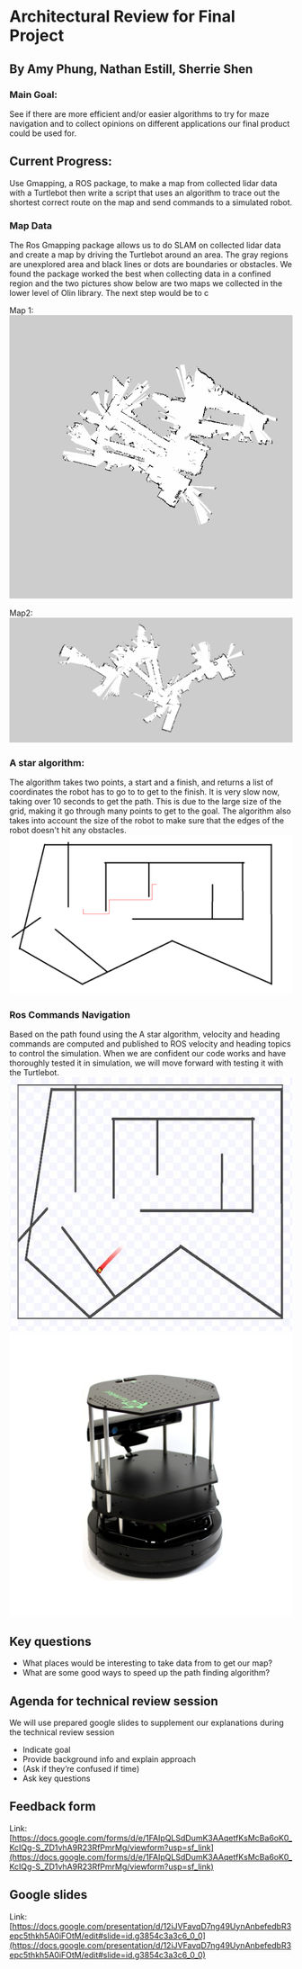 # Architectural Review for Final Project
## By Amy Phung, Nathan Estill, Sherrie Shen
### Main Goal:
See if there are more efficient and/or easier algorithms to try for maze navigation and to collect opinions on different applications our final product could be used for.

## Current Progress:
Use Gmapping, a ROS package, to make a map from collected lidar data with a Turtlebot then write a script that uses an algorithm to trace out the shortest correct route on the map and send commands to a simulated robot.

### Map Data
The Ros Gmapping package allows us to do SLAM on collected lidar data and create a map by driving the Turtlebot around an area. The gray regions are unexplored area and black lines or dots are boundaries or obstacles. We found the package worked the best when collecting data in a confined region and the two pictures show below are two maps we collected in the lower level of Olin library. The next step would be to c

Map 1:
![Library Map1](library_lower.png)

Map2:
![Library Map2](library_lower_day2.png)
### A star algorithm:
The algorithm takes two points, a start and a finish, and returns a list of coordinates the robot has to go to to get to the finish. It is very slow now, taking over 10 seconds to get the path. This is due to the large size of the grid, making it go through many points to get to the goal. The algorithm also takes into account the size of the robot to make sure that the edges of the robot doesn't hit any obstacles.
![Visualization of A* Working](solution.png)

### Ros Commands Navigation
Based on the path found using the A star algorithm, velocity and heading commands
are computed and published to ROS velocity and heading topics to control the
simulation. When we are confident our code works and have thoroughly tested it
in simulation, we will move forward with testing it with the Turtlebot.
![Path of Simulated Robot in Test Map](MapTrace.JPG)
![Picture of TurtleBot](TurtleBot.png)

## Key questions
+ What places would be interesting to take data from to get our map?
+ What are some good ways to speed up the path finding algorithm?

## Agenda for technical review session
We will use prepared google slides to supplement our explanations during the technical review session
+ Indicate goal
+ Provide background info and explain approach
+ (Ask if they’re confused if time)
+ Ask key questions
## Feedback form
Link: [https://docs.google.com/forms/d/e/1FAIpQLSdDumK3AAqetfKsMcBa6oK0_KcIQg-S_ZD1vhA9R23RfPmrMg/viewform?usp=sf_link](https://docs.google.com/forms/d/e/1FAIpQLSdDumK3AAqetfKsMcBa6oK0_KcIQg-S_ZD1vhA9R23RfPmrMg/viewform?usp=sf_link)
## Google slides
Link: [https://docs.google.com/presentation/d/12iJVFavqD7ng49UynAnbefedbR3epc5thkh5A0iFOtM/edit#slide=id.g3854c3a3c6_0_0](https://docs.google.com/presentation/d/12iJVFavqD7ng49UynAnbefedbR3epc5thkh5A0iFOtM/edit#slide=id.g3854c3a3c6_0_0)
